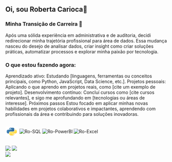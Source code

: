## Oi, sou Roberta Carioca👋


### Minha Transição de Carreira 🚀


Após uma sólida experiência em administrativa e de auditoria, decidi redirecionar minha trajetória profissional para área de dados. 
Essa mudança nasceu do desejo de analisar dados, criar insight como criar soluções práticas, automatizar processos e explorar minha paixão por tecnologia.

### O que estou fazendo agora:

Aprendizado ativo: Estudando [linguagens, ferramentas ou conceitos principais, como Python, JavaScript, Data Science, etc.].
Projetos pessoais: Aplicando o que aprendo em projetos reais, como [cite um exemplo de projeto].
Desenvolvimento contínuo: Concluí cursos como [cite cursos relevantes], e sigo me aprofundando em [tecnologias ou áreas de interesse].
Próximos passos
Estou focado em aplicar minhas novas habilidades em projetos colaborativos e impactantes, aprendendo com profissionais da área e contribuindo para soluções inovadoras.

<div style="display: inline_block"><br>

  <img align="center" alt="Ro-Python" height="30" width="40" src="https://raw.githubusercontent.com/devicons/devicon/master/icons/python/python-original.svg">
  <img align="center" alt="Ro-SQL" height="30" width="40" src="https://github.com/user-attachments/assets/881e7854-5555-470e-940f-b8fbf920bd45">
  <img align="center" alt="Ro-PowerBI" height="40" width="40" src="https://img.icons8.com/?size=100&id=3sGOUDo9nJ4k&format=png&color=000000">
  <img align="center" alt="Ro-Excel" height="40" width="40" src="https://img.icons8.com/?size=100&id=117561&format=png&color=000000">
</div>
  
  ##
<div> 
  <a href = "mailto:rocaribraz@gmail.com"><img src="https://img.shields.io/badge/-Gmail-%23333?style=for-the-badge&logo=gmail&logoColor=white" target="_blank"></a>
  <a href="https://www.linkedin.com/in/robertacarioca/" target="_blank"><img src="https://img.shields.io/badge/-LinkedIn-%230077B5?style=for-the-badge&logo=linkedin&logoColor=white" target="_blank"></a> 
</div>


<picture>
  <source
    srcset="https://github-readme-stats.vercel.app/api?username=anuraghazra&show_icons=true&theme=dark"
    media="(prefers-color-scheme: dark)"
  />
  <source
    srcset="https://github-readme-stats.vercel.app/api?username=anuraghazra&show_icons=true"
    media="(prefers-color-scheme: light), (prefers-color-scheme: no-preference)"
  />
  <img src="https://github-readme-stats.vercel.app/api?username=anuraghazra&show_icons=true" />
</picture>

<!--
**Ro-Cari/Ro-Cari** is a ✨ _special_ ✨ repository because its `README.md` (this file) appears on your GitHub profile.

Here are some ideas to get you started:

- 🔭 I’m currently working on ...
- 🌱 I’m currently learning ...
- 👯 I’m looking to collaborate on ...
- 🤔 I’m looking for help with ...
- 💬 Ask me about ...
- 📫 How to reach me: ...
- 😄 Pronouns: ...
- ⚡ Fun fact: ...
-->
